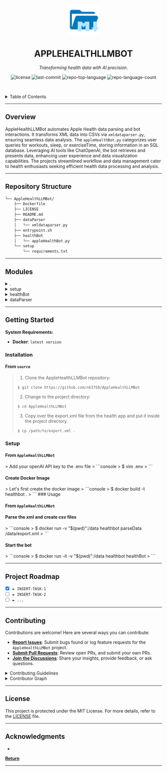 <p align="center">
  <img src="https://raw.githubusercontent.com/PKief/vscode-material-icon-theme/ec559a9f6bfd399b82bb44393651661b08aaf7ba/icons/folder-markdown-open.svg" width="100" alt="project-logo">
</p>
<p align="center">
    <h1 align="center">APPLEHEALTHLLMBOT</h1>
</p>
<p align="center">
    <em>Transforming health data with AI precision.</em>
</p>
<p align="center">
	<img src="https://img.shields.io/github/license/nk3750/AppleHealthLLMBot?style=default&logo=opensourceinitiative&logoColor=white&color=0080ff" alt="license">
	<img src="https://img.shields.io/github/last-commit/nk3750/AppleHealthLLMBot?style=default&logo=git&logoColor=white&color=0080ff" alt="last-commit">
	<img src="https://img.shields.io/github/languages/top/nk3750/AppleHealthLLMBot?style=default&color=0080ff" alt="repo-top-language">
	<img src="https://img.shields.io/github/languages/count/nk3750/AppleHealthLLMBot?style=default&color=0080ff" alt="repo-language-count">
<p>
<p align="center">
	<!-- default option, no dependency badges. -->
</p>

<br><!-- TABLE OF CONTENTS -->
<details>
  <summary>Table of Contents</summary><br>

- [ Overview](#-overview)
- [ Features](#-features)
- [ Repository Structure](#-repository-structure)
- [ Modules](#-modules)
- [ Getting Started](#-getting-started)
  - [ Installation](#-installation)
  - [ Usage](#-usage)
  - [ Tests](#-tests)
- [ Project Roadmap](#-project-roadmap)
- [ Contributing](#-contributing)
- [ License](#-license)
- [ Acknowledgments](#-acknowledgments)
</details>
<hr>

##  Overview

AppleHealthLLMBot automates Apple Health data parsing and bot interactions. It transforms XML data into CSVs via `xmldataparser.py`, ensuring seamless data analysis. The `appleHealthBot.py` categorizes user queries for workouts, sleep, or exerciseTime, storing information in an SQL database. Leveraging AI tools like ChatOpenAI, the bot retrieves and presents data, enhancing user experience and data visualization capabilities. The projects streamlined workflow and data management cater to health enthusiasts seeking efficient health data processing and analysis.

---


##  Repository Structure

```sh
└── AppleHealthLLMBot/
    ├── Dockerfile
    ├── LICENSE
    ├── README.md
    ├── dataParser
    │   └── xmldataparser.py
    ├── entrypoint.sh
    ├── healthBot
    │   └── appleHealthBot.py
    └── setup
        └── requirements.txt
```

---

##  Modules

<details closed><summary>.</summary>

| File                                                                                   | Summary                                                                                                                                                                                                         |
| ---                                                                                    | ---                                                                                                                                                                                                             |
| [entrypoint.sh](https://github.com/nk3750/AppleHealthLLMBot/blob/master/entrypoint.sh) | Executes XML data parsing and runs the Apple Health bot based on the container argument. Parses data using `xmldataparser.py` and the bot using `appleHealthBot.py` within the parent repositorys architecture. |
| [Dockerfile](https://github.com/nk3750/AppleHealthLLMBot/blob/master/Dockerfile)       | Defines Docker image setup for Python-based application, managing dependencies, and the entrypoint script for seamless container execution in the AppleHealthLLMBot repository.                                 |

</details>

<details closed><summary>setup</summary>

| File                                                                                               | Summary                                                                                                                                                                                          |
| ---                                                                                                | ---                                                                                                                                                                                              |
| [requirements.txt](https://github.com/nk3750/AppleHealthLLMBot/blob/master/setup/requirements.txt) | Lists essential dependencies for the project such as langchain, pandas, and sqlalchemy.-Ensures crucial libraries are available for data parsing, language processing, and database interaction. |

</details>

<details closed><summary>healthBot</summary>

| File                                                                                                     | Summary                                                                                                                                                                                                                                    |
| ---                                                                                                      | ---                                                                                                                                                                                                                                        |
| [appleHealthBot.py](https://github.com/nk3750/AppleHealthLLMBot/blob/master/healthBot/appleHealthBot.py) | Classifies user queries into workouts, sleep, or exerciseTime categories and loads data to an SQL database based on the category. Interacts with the database, queries relevant data, and provides answers using AI tools like ChatOpenAI. |

</details>

<details closed><summary>dataParser</summary>

| File                                                                                                    | Summary                                                                                                                                                                                                                                                                   |
| ---                                                                                                     | ---                                                                                                                                                                                                                                                                       |
| [xmldataparser.py](https://github.com/nk3750/AppleHealthLLMBot/blob/master/dataParser/xmldataparser.py) | Converts Apple Health XML data into structured CSVs by parsing workouts, exercise times, and sleep records. Facilitates analysis and visualization through separate CSV outputs for each data type. Automates the process via CLI input for seamless data transformation. |

</details>

---

##  Getting Started

**System Requirements:**

* **Docker**: `latest version`

###  Installation

<h4>From <code>source</code></h4>

> 1. Clone the AppleHealthLLMBot repository:
>
> ```console
> $ git clone https://github.com/nk3750/AppleHealthLLMBot
> ```
>
> 2. Change to the project directory:
> ```console
> $ cd AppleHealthLLMBot
> ```
>
> 3. Copy over the export.xml file from the health app and put it inside the project directory.
> ```console
> $ cp /path/to/export.xml .
> ```

### Setup
<h4>From <code>AppleHealthLLMBot</code></h4>
> Add your openAI API key to the .env file
> ```console
> $ vim .env
> ```
 <h4>Create Docker Image</h4>
> Let's first create the docker image
> ```console
> $ docker build -t healthbot .
> ```
###  Usage

<h4>From <code>AppleHealthLLMBot</code></h4>



<h4>Parse the xml and create csv files</h4>
> ```console
> $ docker run -v "$(pwd)":/data healthbot parseData /data/export.xml
> ```
<h4>Start the bot</h4>
> ```console
> $  docker run -it -v "$(pwd)":/data healthbot healthBot
> ```

---

##  Project Roadmap

- [X] `► INSERT-TASK-1`
- [ ] `► INSERT-TASK-2`
- [ ] `► ...`

---

##  Contributing

Contributions are welcome! Here are several ways you can contribute:

- **[Report Issues](https://github.com/nk3750/AppleHealthLLMBot/issues)**: Submit bugs found or log feature requests for the `AppleHealthLLMBot` project.
- **[Submit Pull Requests](https://github.com/nk3750/AppleHealthLLMBot/blob/main/CONTRIBUTING.md)**: Review open PRs, and submit your own PRs.
- **[Join the Discussions](https://github.com/nk3750/AppleHealthLLMBot/discussions)**: Share your insights, provide feedback, or ask questions.

<details closed>
<summary>Contributing Guidelines</summary>

1. **Fork the Repository**: Start by forking the project repository to your github account.
2. **Clone Locally**: Clone the forked repository to your local machine using a git client.
   ```sh
   git clone https://github.com/nk3750/AppleHealthLLMBot
   ```
3. **Create a New Branch**: Always work on a new branch, giving it a descriptive name.
   ```sh
   git checkout -b new-feature-x
   ```
4. **Make Your Changes**: Develop and test your changes locally.
5. **Commit Your Changes**: Commit with a clear message describing your updates.
   ```sh
   git commit -m 'Implemented new feature x.'
   ```
6. **Push to github**: Push the changes to your forked repository.
   ```sh
   git push origin new-feature-x
   ```
7. **Submit a Pull Request**: Create a PR against the original project repository. Clearly describe the changes and their motivations.
8. **Review**: Once your PR is reviewed and approved, it will be merged into the main branch. Congratulations on your contribution!
</details>

<details closed>
<summary>Contributor Graph</summary>
<br>
<p align="center">
   <a href="https://github.com{/nk3750/AppleHealthLLMBot/}graphs/contributors">
      <img src="https://contrib.rocks/image?repo=nk3750/AppleHealthLLMBot">
   </a>
</p>
</details>

---

##  License

This project is protected under the MIT License. For more details, refer to the [LICENSE](https://choosealicense.com/licenses/) file.

---

##  Acknowledgments

- 

[**Return**](#-overview)

---
